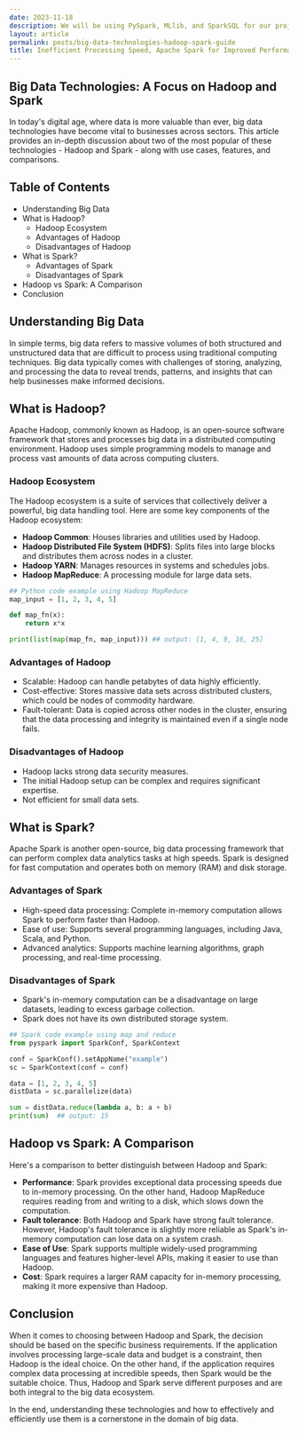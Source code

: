 ```yaml
---
date: 2023-11-18
description: We will be using PySpark, MLlib, and SparkSQL for our project. PySpark allows us to interact with Spark in Python, MLlib for machine learning tasks, and SparkSQL for querying structured data efficiently.
layout: article
permalink: posts/big-data-technologies-hadoop-spark-guide
title: Inefficient Processing Speed, Apache Spark for Improved Performance.
---
```


## Big Data Technologies: A Focus on Hadoop and Spark

In today's digital age, where data is more valuable than ever, big data technologies have become vital to businesses across sectors. This article provides an in-depth discussion about two of the most popular of these technologies - Hadoop and Spark - along with use cases, features, and comparisons.

## Table of Contents

- Understanding Big Data
- What is Hadoop?
  - Hadoop Ecosystem
  - Advantages of Hadoop
  - Disadvantages of Hadoop
- What is Spark?
  - Advantages of Spark
  - Disadvantages of Spark
- Hadoop vs Spark: A Comparison
- Conclusion

## Understanding Big Data

In simple terms, big data refers to massive volumes of both structured and unstructured data that are difficult to process using traditional computing techniques. Big data typically comes with challenges of storing, analyzing, and processing the data to reveal trends, patterns, and insights that can help businesses make informed decisions.

## What is Hadoop?

Apache Hadoop, commonly known as Hadoop, is an open-source software framework that stores and processes big data in a distributed computing environment. Hadoop uses simple programming models to manage and process vast amounts of data across computing clusters.

### Hadoop Ecosystem

The Hadoop ecosystem is a suite of services that collectively deliver a powerful, big data handling tool. Here are some key components of the Hadoop ecosystem:

- **Hadoop Common**: Houses libraries and utilities used by Hadoop.
- **Hadoop Distributed File System (HDFS)**: Splits files into large blocks and distributes them across nodes in a cluster.
- **Hadoop YARN**: Manages resources in systems and schedules jobs.
- **Hadoop MapReduce**: A processing module for large data sets.

```python
## Python code example using Hadoop MapReduce
map_input = [1, 2, 3, 4, 5]

def map_fn(x):
    return x*x

print(list(map(map_fn, map_input))) ## output: [1, 4, 9, 16, 25]
```

### Advantages of Hadoop

- Scalable: Hadoop can handle petabytes of data highly efficiently.
- Cost-effective: Stores massive data sets across distributed clusters, which could be nodes of commodity hardware.
- Fault-tolerant: Data is copied across other nodes in the cluster, ensuring that the data processing and integrity is maintained even if a single node fails.

### Disadvantages of Hadoop

- Hadoop lacks strong data security measures.
- The initial Hadoop setup can be complex and requires significant expertise.
- Not efficient for small data sets.

## What is Spark?

Apache Spark is another open-source, big data processing framework that can perform complex data analytics tasks at high speeds. Spark is designed for fast computation and operates both on memory (RAM) and disk storage.

### Advantages of Spark

- High-speed data processing: Complete in-memory computation allows Spark to perform faster than Hadoop.
- Ease of use: Supports several programming languages, including Java, Scala, and Python.
- Advanced analytics: Supports machine learning algorithms, graph processing, and real-time processing.

### Disadvantages of Spark

- Spark's in-memory computation can be a disadvantage on large datasets, leading to excess garbage collection.
- Spark does not have its own distributed storage system.

```python
## Spark code example using map and reduce
from pyspark import SparkConf, SparkContext

conf = SparkConf().setAppName("example")
sc = SparkContext(conf = conf)

data = [1, 2, 3, 4, 5]
distData = sc.parallelize(data)

sum = distData.reduce(lambda a, b: a + b)
print(sum)  ## output: 15
```

## Hadoop vs Spark: A Comparison

Here's a comparison to better distinguish between Hadoop and Spark:

- **Performance**: Spark provides exceptional data processing speeds due to in-memory processing. On the other hand, Hadoop MapReduce requires reading from and writing to a disk, which slows down the computation.
- **Fault tolerance**: Both Hadoop and Spark have strong fault tolerance. However, Hadoop's fault tolerance is slightly more reliable as Spark's in-memory computation can lose data on a system crash.
- **Ease of Use**: Spark supports multiple widely-used programming languages and features higher-level APIs, making it easier to use than Hadoop.
- **Cost**: Spark requires a larger RAM capacity for in-memory processing, making it more expensive than Hadoop.

## Conclusion

When it comes to choosing between Hadoop and Spark, the decision should be based on the specific business requirements. If the application involves processing large-scale data and budget is a constraint, then Hadoop is the ideal choice. On the other hand, if the application requires complex data processing at incredible speeds, then Spark would be the suitable choice. Thus, Hadoop and Spark serve different purposes and are both integral to the big data ecosystem.

In the end, understanding these technologies and how to effectively and efficiently use them is a cornerstone in the domain of big data.
